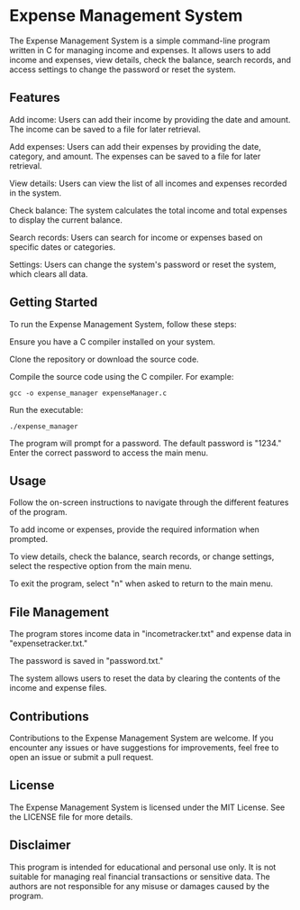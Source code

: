 # Expense Management System
The Expense Management System is a simple command-line program written in C for managing income and expenses. It allows users to add income and expenses, view details, check the balance, search records, and access settings to change the password or reset the system.

## Features
Add income: Users can add their income by providing the date and amount. The income can be saved to a file for later retrieval.

Add expenses: Users can add their expenses by providing the date, category, and amount. The expenses can be saved to a file for later retrieval.

View details: Users can view the list of all incomes and expenses recorded in the system.

Check balance: The system calculates the total income and total expenses to display the current balance.

Search records: Users can search for income or expenses based on specific dates or categories.

Settings: Users can change the system's password or reset the system, which clears all data.

## Getting Started
To run the Expense Management System, follow these steps:

Ensure you have a C compiler installed on your system.

Clone the repository or download the source code.

Compile the source code using the C compiler. For example:

`gcc -o expense_manager expenseManager.c`

Run the executable:

`./expense_manager`

The program will prompt for a password. The default password is "1234." Enter the correct password to access the main menu.
## Usage
Follow the on-screen instructions to navigate through the different features of the program.

To add income or expenses, provide the required information when prompted.

To view details, check the balance, search records, or change settings, select the respective option from the main menu.

To exit the program, select "n" when asked to return to the main menu.

## File Management
The program stores income data in "incometracker.txt" and expense data in "expensetracker.txt."

The password is saved in "password.txt."

The system allows users to reset the data by clearing the contents of the income and expense files.

## Contributions
Contributions to the Expense Management System are welcome. If you encounter any issues or have suggestions for improvements, feel free to open an issue or submit a pull request.

## License
The Expense Management System is licensed under the MIT License. See the LICENSE file for more details.

## Disclaimer
This program is intended for educational and personal use only. It is not suitable for managing real financial transactions or sensitive data. The authors are not responsible for any misuse or damages caused by the program.
